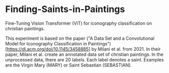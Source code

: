 # Finding-Saints-in-Paintings
Fine-Tuning Vision Transformer (ViT) for iconography classification on christian paintings.


This experiment is based on the paper ("A Data Set and a Convolutional Model for Iconography Classification in Paintings")[https://dl.acm.org/doi/10.1145/3458885] by Milani et al. from 2021.
In their paper, Milani et al. create an annotated data set of christian paintings. In the unprocessed data, there are 20 labels. Each label denotes a saint. Examples are the Virgin Mary (MARY) or Saint Sebastian (SEBASTIAN).
